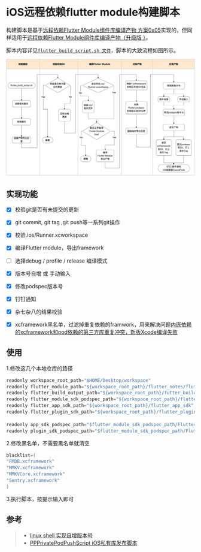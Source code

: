 # iOS远程依赖flutter module构建脚本

构建脚本是基于[远程依赖Flutter Module组件库编译产物  方案0x05](https://github.com/XiFengLang/flutter_notes/blob/main/depend_flutter_module_remotely.md#id-h3-05)实现的，但同样适用于[远程依赖Flutter Module组件库编译产物（升级版 ）](https://github.com/XiFengLang/flutter_notes/blob/main/depend_flutter_remotely_upgrades.md)。  

脚本内容详见[`flutter_build_script.sh 文件`](https://github.com/XiFengLang/flutter_notes/blob/main/flutter_build_script.sh)，脚本的大致流程如图所示。  

![](https://github.com/XiFengLang/flutter_notes/blob/main/assets/flutter_build_script.png)

## 实现功能

- [x] 校验git是否有未提交的更新
- [x] git commit, git tag ,git push等一系列git操作
- [x] 校验.ios/Runner.xcworkspace
- [x] 编译Flutter module，导出framework
- [ ] 选择debug / profile / release 编译模式
- [x] 版本号自增 或 手动输入
- [x] 修改podspec版本号
- [x] 钉钉通知
- [x] 杂七杂八的结果校验
- [x] xcframework黑名单，过滤掉重复依赖的framwork，用来解决问题[内嵌依赖的xcframework和pod依赖的第三方库重复冲突，新版Xcode编译失败](https://github.com/XiFengLang/flutter_notes/blob/main/multiple_commands_produce_framework.md)


## 使用

1.修改这几个本地仓库的路径

```C
readonly workspace_root_path="$HOME/Desktop/workspace"
readonly flutter_module_path="${workspace_root_path}/flutter_notes/flutter_module"
readonly flutter_build_output_path="${workspace_root_path}/futter_build_tmp"
readonly flutter_module_sdk_podspec_path="${workspace_root_path}/flutter_module_sdk_podspec"
readonly flutter_app_sdk_path="${workspace_root_path}/flutter_app_sdk"
readonly flutter_plugin_sdk_path="${workspace_root_path}/flutter_plugin_sdk"

readonly app_sdk_podspec_path="$flutter_module_sdk_podspec_path/FlutterAppSDK.podspec"
readonly plugin_sdk_podspec_path="$flutter_module_sdk_podspec_path/FlutterPluginSDK.podspec"
```

2.修改黑名单，不需要黑名单就清空

```C
blacklist=(
"FMDB.xcframework"
"MMKV.xcframework"
"MMKVCore.xcframework"
"Sentry.xcframework"
)
```

3.执行脚本，按提示输入即可


## 参考

> * [linux shell 实现自增版本号](https://github.com/zedxpp/PPPrivatePodPushScript/blob/master/README.md)
> * [PPPrivatePodPushScript iOS私有库发布脚本](https://github.com/zedxpp/PPPrivatePodPushScript)







